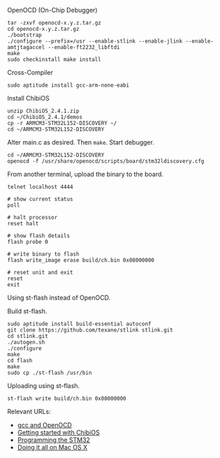OpenOCD (On-Chip Debugger)

```
tar -zxvf openocd-x.y.z.tar.gz
cd openocd-x.y.z.tar.gz
./bootstrap
./configure --prefix=/usr --enable-stlink --enable-jlink --enable-amtjtagaccel --enable-ft2232_libftdi
make
sudo checkinstall make install
```

Cross-Compiler

```
sudo aptitude install gcc-arm-none-eabi
```

Install ChibiOS

```
unzip ChibiOS_2.4.1.zip
cd ~/ChibiOS_2.4.1/demos
cp -r ARMCM3-STM32L152-DISCOVERY ~/
cd ~/ARMCM3-STM32L152-DISCOVERY
```

Alter main.c as desired. Then `make`. Start debugger.

```
cd ~/ARMCM3-STM32L152-DISCOVERY
openocd -f /usr/share/openocd/scripts/board/stm32ldiscovery.cfg
```

From another terminal, upload the binary to the board.

```
telnet localhost 4444

# show current status
poll

# halt processor
reset halt

# show flash details
flash probe 0

# write binary to flash
flash write_image erase build/ch.bin 0x08000000

# reset unit and exit
reset
exit
```

Using st-flash instead of OpenOCD.

Build st-flash.

```
sudo aptitude install build-essential autoconf
git clone https://github.com/texane/stlink stlink.git
cd stlink.git
./autogen.sh
./configure
make
cd flash
make
sudo cp ./st-flash /usr/bin
```

Uploading using st-flash.

```
st-flash write build/ch.bin 0x08000000
```

Relevant URLs:

* [gcc and OpenOCD](http://sourcegate.wordpress.com/2012/09/18/getting-started-with-an-stm32l-discovery-with-linux-and-gcc/)
* [Getting started with ChibiOS](http://recursive-labs.com/rtos-guide/hello-world-chibios/)
* [Programming the STM32](http://startingelectronics.com/tutorials/STM32-microcontrollers/programming-STM32-flash-in-Linux/)
* [Doing it all on Mac OS X](http://blog.y3xz.com/blog/2012/10/07/setting-up-an-arm-eabi-toolchain-on-mac-os-x)
